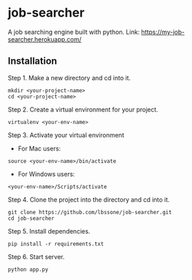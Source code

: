 # job-searcher
A job searching engine built with python.
Link: https://my-job-searcher.herokuapp.com/

## Installation
Step 1. Make a new directory and cd into it.
```
mkdir <your-project-name>
cd <your-project-name>
```
Step 2. Create a virtual environment for your project.
```
virtualenv <your-env-name>
```
Step 3. Activate your virtual environment
  - For Mac users:
  ```
  source <your-env-name>/bin/activate
  ```
  - For Windows users:
  ```
  <your-env-name>/Scripts/activate
  ```
Step 4. Clone the project into the directory and cd into it.
```
git clone https://github.com/lbssone/job-searcher.git
cd job-searcher
```
Step 5. Install dependencies.
```
pip install -r requirements.txt
```
Step 6. Start server.
```
python app.py
```
